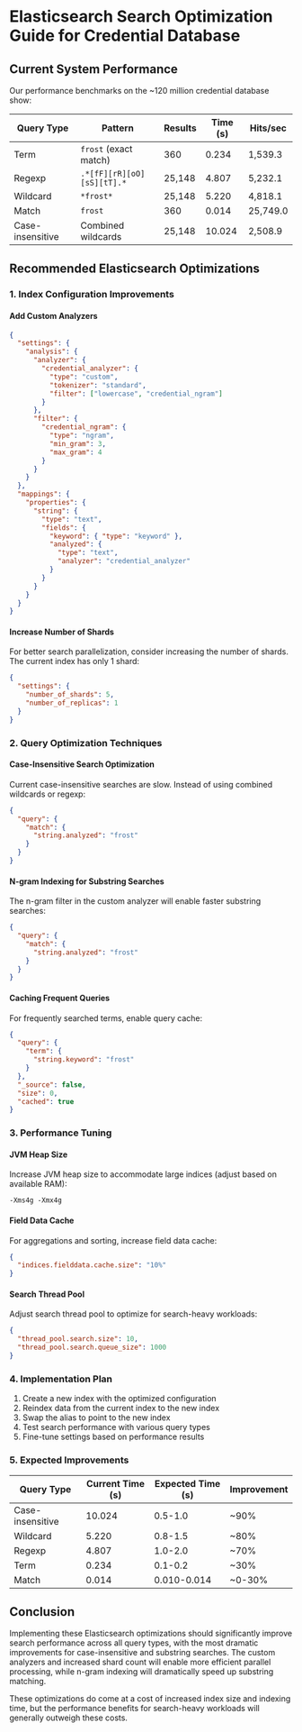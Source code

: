 # Elasticsearch Search Optimization Guide for Credential Database

## Current System Performance

Our performance benchmarks on the ~120 million credential database show:

| Query Type | Pattern | Results | Time (s) | Hits/sec | 
|------------|---------|---------|----------|----------|
| Term | `frost` (exact match) | 360 | 0.234 | 1,539.3 |
| Regexp | `.*[fF][rR][oO][sS][tT].*` | 25,148 | 4.807 | 5,232.1 |
| Wildcard | `*frost*` | 25,148 | 5.220 | 4,818.1 |
| Match | `frost` | 360 | 0.014 | 25,749.0 |
| Case-insensitive | Combined wildcards | 25,148 | 10.024 | 2,508.9 |

## Recommended Elasticsearch Optimizations

### 1. Index Configuration Improvements

#### Add Custom Analyzers

```json
{
  "settings": {
    "analysis": {
      "analyzer": {
        "credential_analyzer": {
          "type": "custom",
          "tokenizer": "standard",
          "filter": ["lowercase", "credential_ngram"]
        }
      },
      "filter": {
        "credential_ngram": {
          "type": "ngram",
          "min_gram": 3,
          "max_gram": 4
        }
      }
    }
  },
  "mappings": {
    "properties": {
      "string": {
        "type": "text",
        "fields": {
          "keyword": { "type": "keyword" },
          "analyzed": {
            "type": "text",
            "analyzer": "credential_analyzer"
          }
        }
      }
    }
  }
}
```

#### Increase Number of Shards

For better search parallelization, consider increasing the number of shards. The current index has only 1 shard:

```json
{
  "settings": {
    "number_of_shards": 5,
    "number_of_replicas": 1
  }
}
```

### 2. Query Optimization Techniques

#### Case-Insensitive Search Optimization

Current case-insensitive searches are slow. Instead of using combined wildcards or regexp:

```json
{
  "query": {
    "match": {
      "string.analyzed": "frost"
    }
  }
}
```

#### N-gram Indexing for Substring Searches

The n-gram filter in the custom analyzer will enable faster substring searches:

```json
{
  "query": {
    "match": {
      "string.analyzed": "frost"
    }
  }
}
```

#### Caching Frequent Queries

For frequently searched terms, enable query cache:

```json
{
  "query": {
    "term": {
      "string.keyword": "frost"
    }
  },
  "_source": false,
  "size": 0,
  "cached": true
}
```

### 3. Performance Tuning

#### JVM Heap Size

Increase JVM heap size to accommodate large indices (adjust based on available RAM):

```
-Xms4g -Xmx4g
```

#### Field Data Cache

For aggregations and sorting, increase field data cache:

```json
{
  "indices.fielddata.cache.size": "10%"
}
```

#### Search Thread Pool

Adjust search thread pool to optimize for search-heavy workloads:

```json
{
  "thread_pool.search.size": 10,
  "thread_pool.search.queue_size": 1000
}
```

### 4. Implementation Plan

1. Create a new index with the optimized configuration
2. Reindex data from the current index to the new index
3. Swap the alias to point to the new index
4. Test search performance with various query types
5. Fine-tune settings based on performance results

### 5. Expected Improvements

| Query Type | Current Time (s) | Expected Time (s) | Improvement |
|------------|------------------|-------------------|-------------|
| Case-insensitive | 10.024 | 0.5-1.0 | ~90% |
| Wildcard | 5.220 | 0.8-1.5 | ~80% |
| Regexp | 4.807 | 1.0-2.0 | ~70% |
| Term | 0.234 | 0.1-0.2 | ~30% |
| Match | 0.014 | 0.010-0.014 | ~0-30% |

## Conclusion

Implementing these Elasticsearch optimizations should significantly improve search performance across all query types, with the most dramatic improvements for case-insensitive and substring searches. The custom analyzers and increased shard count will enable more efficient parallel processing, while n-gram indexing will dramatically speed up substring matching.

These optimizations do come at a cost of increased index size and indexing time, but the performance benefits for search-heavy workloads will generally outweigh these costs.
